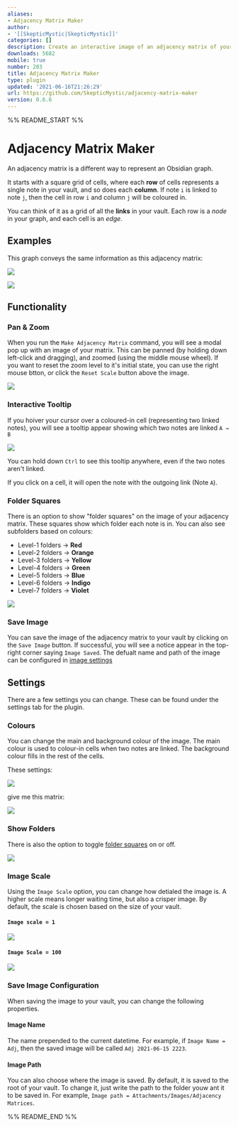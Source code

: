 ```yaml
---
aliases:
- Adjacency Matrix Maker
author:
- '[[SkepticMystic|SkepticMystic]]'
categories: []
description: Create an interactive image of an adjacency matrix of your vault
downloads: 5682
mobile: true
number: 203
title: Adjacency Matrix Maker
type: plugin
updated: '2021-06-16T21:26:29'
url: https://github.com/SkepticMystic/adjacency-matrix-maker
version: 0.6.6
---
```


%% README_START %%

# Adjacency Matrix Maker

An adjacency matrix is a different way to represent an Obsidian graph.

It starts with a square grid of cells, where each **row** of cells represents a single note in your vault, and so does each **column**.
If note `i` is linked to note `j`, then the cell in row `i` and column `j` will be coloured in.

You can think of it as a grid of all the **links** in your vault.
Each row is a _node_ in your graph, and each cell is an _edge_.

## Examples

This graph conveys the same information as this adjacency matrix:

![](https://i.imgur.com/VZuvAhq.png)


![](https://i.imgur.com/glL4mGc.png)


## Functionality

### Pan & Zoom

When you run the `Make Adjacency Matrix` command, you will see a modal pop up with an image of your matrix. This can be panned (by holding down left-click and dragging), and zoomed (using the middle mouse wheel).
If you want to reset the zoom level to it's initial state, you can use the right mouse btton, or click the `Reset Scale` button above the image.

![](https://i.imgur.com/iJohDDi.png)

### Interactive Tooltip

If you hoiver your cursor over a coloured-in cell (representing two linked notes), you will see a tooltip appear showing which two notes are linked `A → B`

![](https://i.imgur.com/wu6ivE7.png)

You can hold down `Ctrl` to see this tooltip anywhere, even if the two notes aren't linked.

If you click on a cell, it will open the note with the outgoing link (Note `A`).

### Folder Squares

There is an option to show "folder squares" on the image of your adjacency matrix. These squares show which folder each note is in. You can also see subfolders based on colours:

- Level-1 folders → **Red**
- Level-2 folders → **Orange**
- Level-3 folders → **Yellow**
- Level-4 folders → **Green**
- Level-5 folders → **Blue**
- Level-6 folders → **Indigo**
- Level-7 folders → **Violet**

![](https://i.imgur.com/R7xGlb4.png)

### Save Image

You can save the image of the adjacency matrix to your vault by clicking on the `Save Image` button. If successful, you will see a notice appear in the top-right corner saying `Image Saved`.
The defualt name and path of the image can be configured in [image settings](README.md#save-image-configuration)

## Settings

There are a few settings you can change. These can be found under the settings tab for the plugin.

### Colours

You can change the main and background colour of the image. The main colour is used to colour-in cells when two notes are linked. The background colour fills in the rest of the cells.

These settings:

![](https://i.imgur.com/gF0G9Zs.png)

give me this matrix:

![](https://i.imgur.com/4u6xgO6.png)


### Show Folders

There is also the option to toggle [folder squares](README.md#folder-squares) on or off.

![](https://i.imgur.com/pEWm964.png)


### Image Scale

Using the `Image Scale` option, you can change how detialed the image is. A higher scale means longer waiting time, but also a crisper image. 
By default, the scale is chosen based on the size of your vault.

#### `Image scale = 1`

![](https://i.imgur.com/0fu419R.png)

#### `Image Scale = 100`

![](https://i.imgur.com/1gRD7hV.png)

### Save Image Configuration

When saving the image to your vault, you can change the following properties.

#### Image Name

The name prepended to the current datetime.
For example, if `Image Name = Adj`, then the saved image will be called `Adj 2021-06-15 2223`. 

#### Image Path

You can also choose where the image is saved. By default, it is saved to the root of your vault. 
To change it, just write the path to the folder youw ant it to be saved in.
For example, `Image path = Attachments/Images/Adjacency Matrices`.

%% README_END %%
